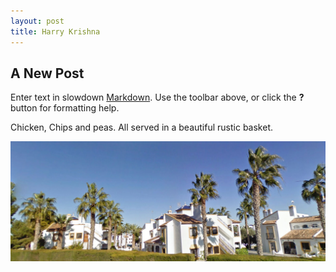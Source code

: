 ```yaml
---
layout: post
title: Harry Krishna
---
```

## A New Post

Enter text in slowdown [Markdown](http://daringfireball.net/projects/markdown/). Use the toolbar above, or click the **?** button for formatting help.

Chicken, Chips and peas. All served in a beautiful rustic basket.

![My Wonderful Home in Villamartin](/images/VMartin.jpeg)

